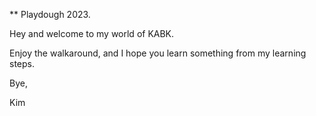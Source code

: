 \*\* Playdough 2023.

Hey and welcome to my world of KABK.

Enjoy the walkaround, and I hope you learn something from my learning steps.

Bye,

Kim

